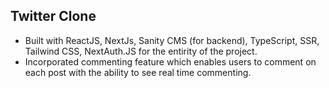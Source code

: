
## Twitter Clone

- Built with ReactJS, NextJs, Sanity CMS (for backend), TypeScript, SSR, Tailwind CSS, NextAuth.JS for the entirity of the project.
- Incorporated commenting feature which enables users to comment on each post with the ability to see real time commenting. 
